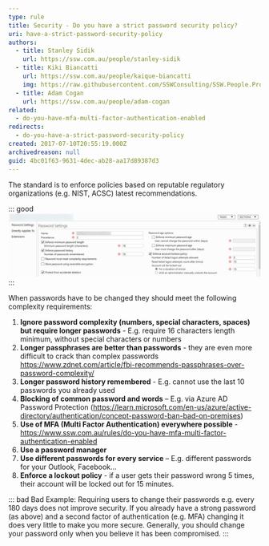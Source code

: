 ```yaml
---
type: rule
title: Security - Do you have a strict password security policy?
uri: have-a-strict-password-security-policy
authors:
  - title: Stanley Sidik
    url: https://ssw.com.au/people/stanley-sidik
  - title: Kiki Biancatti
    url: https://ssw.com.au/people/kaique-biancatti
    img: https://raw.githubusercontent.com/SSWConsulting/SSW.People.Profiles/main/Kaique-Biancatti/Images/Kaique-Biancatti-Profile.jpg
  - title: Adam Cogan
    url: https://ssw.com.au/people/adam-cogan
related:
  - do-you-have-mfa-multi-factor-authentication-enabled
redirects:
  - do-you-have-a-strict-password-security-policy
created: 2017-07-10T20:55:19.000Z
archivedreason: null
guid: 4bc01f63-9631-4dec-ab28-aa17d89387d3
---
```

The standard is to enforce policies based on reputable regulatory organizations (e.g. NIST, ACSC) latest recommendations.

<!--endintro-->

::: good  
![Figure: Good example - Active Directory settings based on latest security recommendations](adnewpasspolicy.jpg)
:::

When passwords have to be changed they should meet the following complexity requirements:

1. **Ignore password complexity (numbers, special characters, spaces) but require longer passwords** - E.g. require 16 characters length minimum, without special characters or numbers
2. **Longer passphrases are better than passwords** - they are even more difficult to crack than complex passwords https://www.zdnet.com/article/fbi-recommends-passphrases-over-password-complexity/
2. **Longer password history remembered** - E.g. cannot use the last 10 passwords you already used
3. **Blocking of common password and words** – E.g. via Azure AD Password Protection (https://learn.microsoft.com/en-us/azure/active-directory/authentication/concept-password-ban-bad-on-premises)
4. **Use of MFA (Multi Factor Authentication) everywhere possible** - https://www.ssw.com.au/rules/do-you-have-mfa-multi-factor-authentication-enabled
5. **Use a password manager**
6. **Use different passwords for every service** – E.g. different passwords for your Outlook, Facebook…
7. **Enforce a lockout policy** - if a user gets their password wrong 5 times, their account will be locked out for 15 minutes.


::: bad
Bad Example: Requiring users to change their passwords e.g. every 180 days does not improve security. If you already have a strong password (as above) and a second factor of authentication (e.g. MFA) changing it does very little to make you more secure. Generally, you should change your password only when you believe it has been compromised.
:::